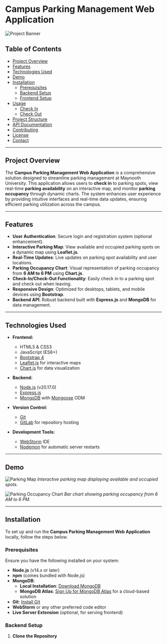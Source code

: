 # Campus Parking Management Web Application

![Project Banner](./frontend/assets/banner.png) <!-- Replace with an actual image if available -->

## Table of Contents

- [Project Overview](#project-overview)
- [Features](#features)
- [Technologies Used](#technologies-used)
- [Demo](#demo)
- [Installation](#installation)
    - [Prerequisites](#prerequisites)
    - [Backend Setup](#backend-setup)
    - [Frontend Setup](#frontend-setup)
- [Usage](#usage)
    - [Check In](#check-in)
    - [Check Out](#check-out)
- [Project Structure](#project-structure)
- [API Documentation](#api-documentation)
- [Contributing](#contributing)
- [License](#license)
- [Contact](#contact)

---

## Project Overview

The **Campus Parking Management Web Application** is a comprehensive solution designed to streamline parking management at Maynooth University. This application allows users to **check in** to parking spots, view real-time **parking availability** on an interactive map, and monitor **parking occupancy** through dynamic charts. The system enhances user experience by providing intuitive interfaces and real-time data updates, ensuring efficient parking utilization across the campus.

---

## Features

- **User Authentication**: Secure login and registration system (optional enhancement).
- **Interactive Parking Map**: View available and occupied parking spots on a dynamic map using **Leaflet.js**.
- **Real-Time Updates**: Live updates on parking spot availability and user locations.
- **Parking Occupancy Chart**: Visual representation of parking occupancy from **6 AM to 6 PM** using **Chart.js**.
- **Check-In/Check-Out Functionality**: Easily check in to a parking spot and check out when leaving.
- **Responsive Design**: Optimized for desktops, tablets, and mobile devices using **Bootstrap**.
- **Backend API**: Robust backend built with **Express.js** and **MongoDB** for data management.

---

## Technologies Used

- **Frontend:**
    - HTML5 & CSS3
    - JavaScript (ES6+)
    - [Bootstrap 4](https://getbootstrap.com/)
    - [Leaflet.js](https://leafletjs.com/) for interactive maps
    - [Chart.js](https://www.chartjs.org/) for data visualization

- **Backend:**
    - [Node.js](https://nodejs.org/) (v20.17.0)
    - [Express.js](https://expressjs.com/)
    - [MongoDB](https://www.mongodb.com/) with [Mongoose](https://mongoosejs.com/) ODM

- **Version Control:**
    - [Git](https://git-scm.com/)
    - [GitLab](https://gitlab.com/) for repository hosting

- **Development Tools:**
    - [WebStorm](https://www.jetbrains.com/webstorm/) IDE
    - [Nodemon](https://nodemon.io/) for automatic server restarts

---

## Demo

![Parking Map](./frontend/assets/map_screenshot.png) <!-- Replace with actual screenshots -->
*Interactive parking map displaying available and occupied spots.*

![Parking Occupancy Chart](./frontend/assets/chart_screenshot.png) <!-- Replace with actual screenshots -->
*Bar chart showing parking occupancy from 6 AM to 6 PM.*

---

## Installation

To set up and run the **Campus Parking Management Web Application** locally, follow the steps below.

### Prerequisites

Ensure you have the following installed on your system:

- **Node.js** (v14.x or later)
- **npm** (comes bundled with Node.js)
- **MongoDB**:
    - **Local Installation**: [Download MongoDB](https://www.mongodb.com/try/download/community)
    - **MongoDB Atlas**: [Sign Up for MongoDB Atlas](https://www.mongodb.com/cloud/atlas) for a cloud-based solution
- **Git**: [Install Git](https://git-scm.com/downloads)
- **WebStorm** or any other preferred code editor
- **Live Server Extension** (optional, for serving frontend)

### Backend Setup

1. **Clone the Repository**

   ```bash
